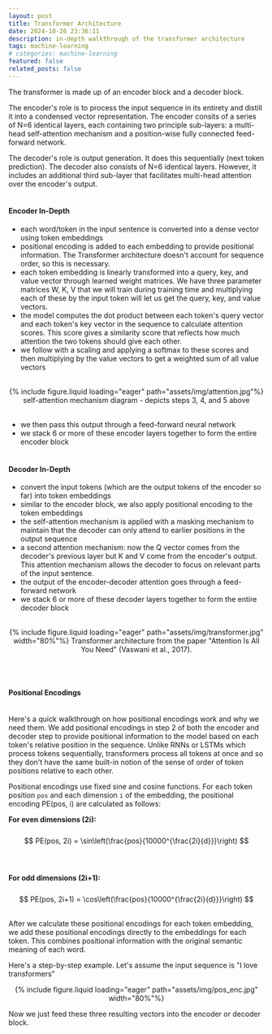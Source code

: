 ```yaml
---
layout: post
title: Transformer Architecture
date: 2024-10-26 23:36:11
description: in-depth walkthrough of the transformer architecture
tags: machine-learning
# categories: machine-learning
featured: false
related_posts: false
---
```


The transformer is made up of an encoder block and a decoder block.

The encoder's role is to process the input sequence in its entirety and distill it into a condensed vector representation. The encoder consits of a series of N=6 identical layers, each containing two principle sub-layers: a multi-head self-attention mechanism and a position-wise fully connected feed-forward network.

The decoder's role is output generation. It does this sequentially (next token prediction). The decoder also consists of N=6 identical layers. However, it includes an additional third sub-layer that facilitates multi-head attention over the encoder's output. 
<br><br>

#### Encoder In-Depth
- each word/token in the input sentence is converted into a dense vector using token embeddings
- positional encoding is added to each embedding to provide positional information. The Transformer architecture doesn't account for sequence order, so this is necessary.
- each token embedding is linearly transformed into a query, key, and value vector through learned weight matrices. We have three parameter matrices W, K, V that we will train during training time and multiplying each of these by the input token will let us get the query, key, and value vectors.
- the model computes the dot product between each token's query vector and each token's key vector in the sequence to calculate attention scores. This score gives a similarity score that reflects how much attention the two tokens should give each other.
- we follow with a scaling and applying a softmax to these scores and then multiplying by the value vectors to get a weighted sum of all value vectors
<br><br>

<div style="text-align: center;">
    {% include figure.liquid loading="eager" path="assets/img/attention.jpg"%}
    self-attention mechanism diagram - depicts steps 3, 4, and 5 above
</div>
<br>

- we then pass this output through a feed-forward neural network
- we stack 6 or more of these encoder layers together to form the entire encoder block
<br><br>

#### Decoder In-Depth
- convert the input tokens (which are the output tokens of the encoder so far) into token embeddings
- similar to the encoder block, we also apply positional encoding to the token embeddings
- the self-attention mechanism is applied with a masking mechanism to maintain that the decoder can only attend to earlier positions in the output sequence
- a second attention mechanism: now the Q vector comes from the decoder's previous layer but K and V come from the encoder's output. This attention mechanism allows the decoder to focus on relevant parts of the input sentence.
- the output of the encoder-decoder attention goes through a feed-forward network
- we stack 6 or more of these decoder layers together to form the entire decoder block
<br><br>

<div style="text-align: center;">
    {% include figure.liquid loading="eager" path="assets/img/transformer.jpg" width="80%"%}
    Transformer architecture from the paper "Attention Is All You Need" (Vaswani et al., 2017).
</div>

<br><br>

#### Positional Encodings
<br>
Here's a quick walkthrough on how positional encodings work and why we need them. We add positional encodings in step 2 of both the encoder and decoder step to provide positional information to the model based on each token's relative position in the sequence. Unlike RNNs or LSTMs which process tokens sequentially, transformers process all tokens at once and so they don't have the same built-in notion of the sense of order of token positions relative to each other.

Positional encodings use fixed sine and cosine functions. For each token position `pos` and each dimension `i` of the embedding, the positional encoding PE(pos, i) are calculated as follows:


**For even dimensions (2i):**
<br><br>
$$
PE(pos, 2i) = \sin\left(\frac{pos}{10000^{\frac{2i}{d}}}\right)
$$
<br><br>

**For odd dimensions (2i+1):**
<br><br>
$$
PE(pos, 2i+1) = \cos\left(\frac{pos}{10000^{\frac{2i}{d}}}\right)
$$

<br>
After we calculate these positional encodings for each token embedding, we add these positional encodings directly to the embeddings for each token. This combines positional information with the original semantic meaning of each word.

Here's a step-by-step example. Let's assume the input sequence is "I love transformers"

<div style="text-align: center;">
    {% include figure.liquid loading="eager" path="assets/img/pos_enc.jpg" width="80%"%}
</div>

Now we just feed these three resulting vectors into the encoder or decoder block.

